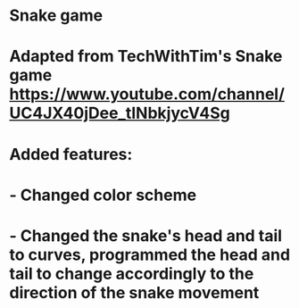 # Snake game
# Adapted from TechWithTim's Snake game https://www.youtube.com/channel/UC4JX40jDee_tINbkjycV4Sg
# Added features:
#   - Changed color scheme 
#   - Changed the snake's head and tail to curves, programmed the head and tail to change accordingly to the direction of the snake movement